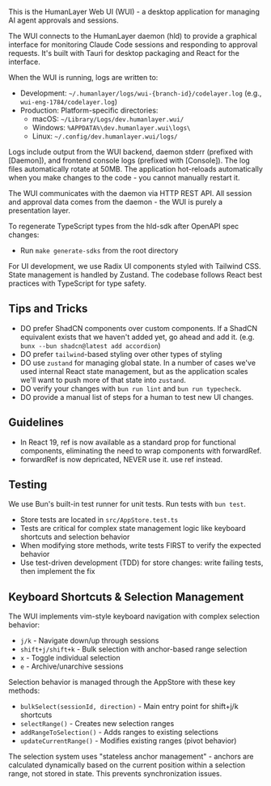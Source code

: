 This is the HumanLayer Web UI (WUI) - a desktop application for managing AI agent approvals and sessions.

The WUI connects to the HumanLayer daemon (hld) to provide a graphical interface for monitoring Claude Code sessions and responding to approval requests. It's built with Tauri for desktop packaging and React for the interface.

When the WUI is running, logs are written to:

- Development: `~/.humanlayer/logs/wui-{branch-id}/codelayer.log` (e.g., `wui-eng-1784/codelayer.log`)
- Production: Platform-specific directories:
  - macOS: `~/Library/Logs/dev.humanlayer.wui/`
  - Windows: `%APPDATA%\dev.humanlayer.wui\logs\`
  - Linux: `~/.config/dev.humanlayer.wui/logs/`

Logs include output from the WUI backend, daemon stderr (prefixed with [Daemon]), and frontend console logs (prefixed with [Console]). The log files automatically rotate at 50MB. The application hot-reloads automatically when you make changes to the code - you cannot manually restart it.

The WUI communicates with the daemon via HTTP REST API. All session and approval data comes from the daemon - the WUI is purely a presentation layer.

To regenerate TypeScript types from the hld-sdk after OpenAPI spec changes:

- Run `make generate-sdks` from the root directory

For UI development, we use Radix UI components styled with Tailwind CSS. State management is handled by Zustand. The codebase follows React best practices with TypeScript for type safety.

## Tips and Tricks

- DO prefer ShadCN components over custom components. If a ShadCN equivalent exists that we haven't added yet, go ahead and add it. (e.g. `bunx --bun shadcn@latest add accordion`)
- DO prefer `tailwind`-based styling over other types of styling
- DO use `zustand` for managing global state. In a number of cases we've used internal React state management, but as the application scales we'll want to push more of that state into `zustand`.
- DO verify your changes with `bun run lint` and `bun run typecheck`.
- DO provide a manual list of steps for a human to test new UI changes.

## Guidelines

- In React 19, ref is now available as a standard prop for functional components, eliminating the need to wrap components with forwardRef.
- forwardRef is now depricated, NEVER use it. use ref instead.

## Testing

We use Bun's built-in test runner for unit tests. Run tests with `bun test`.

- Store tests are located in `src/AppStore.test.ts`
- Tests are critical for complex state management logic like keyboard shortcuts and selection behavior
- When modifying store methods, write tests FIRST to verify the expected behavior
- Use test-driven development (TDD) for store changes: write failing tests, then implement the fix

## Keyboard Shortcuts & Selection Management

The WUI implements vim-style keyboard navigation with complex selection behavior:

- `j/k` - Navigate down/up through sessions
- `shift+j/shift+k` - Bulk selection with anchor-based range selection
- `x` - Toggle individual selection
- `e` - Archive/unarchive sessions

Selection behavior is managed through the AppStore with these key methods:

- `bulkSelect(sessionId, direction)` - Main entry point for shift+j/k shortcuts
- `selectRange()` - Creates new selection ranges
- `addRangeToSelection()` - Adds ranges to existing selections
- `updateCurrentRange()` - Modifies existing ranges (pivot behavior)

The selection system uses "stateless anchor management" - anchors are calculated dynamically based on the current position within a selection range, not stored in state. This prevents synchronization issues.
